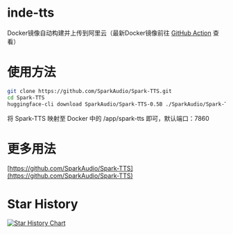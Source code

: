 # inde-tts
Docker镜像自动构建并上传到阿里云（最新Docker镜像前往 [GitHub Action](../../actions) 查看）
# 使用方法
```bash
git clone https://github.com/SparkAudio/Spark-TTS.git
cd Spark-TTS
huggingface-cli download SparkAudio/Spark-TTS-0.5B ./SparkAudio/Spark-TTS-0.5B
```
将 Spark-TTS 映射至 Docker 中的 /app/spark-tts 即可，默认端口：7860
# 更多用法
[https://github.com/SparkAudio/Spark-TTS](https://github.com/SparkAudio/Spark-TTS)

# Star History

[![Star History Chart](https://api.star-history.com/svg?repos=IAMJOYBO/ktransformers&type=Date)](https://www.star-history.com/#IAMJOYBO/ktransformers&Date)
